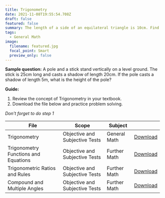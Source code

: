```yaml
---
title: Trigonometry
date: 2021-11-08T19:55:54.708Z
draft: false
featured: false
summary: The length of a side of an equilateral triangle is 10cm. Find the height of the triangle.
tags:
  - General Math
image:
  filename: featured.jpg
  focal_point: Smart
  preview_only: false
---
```


**Sample question:**  A pole and a stick stand vertically on a level ground. The stick is 25cm long and casts a shadow of length 20cm. If the pole casts a shadow of length 5m, what is the height of the pole?

**Guide:**
1. Review the concept of Trigonometry in your textbook.
2. Download the file below and practice problem solving.

_Don't forget to do step 1_

| File                                    |  Scope                           | Subject               |           |
| --------------------------------------- |----------------------------------|-----------------------|-----------|
| Trigonometry                            | Objective and Subjective Tests   | General Math          | [Download](https://drive.google.com/uc?export=download&id=1hDFI4y-mWkVwaNf3vvag5qKB5-zVDNf1) |
| Trigonometry Functions and Equations    | Objective and Subjective Tests  | Further Math           | [Download](https://drive.google.com/uc?export=download&id=1Tab7vbLxfS3I6PGvMdK9UK8OggXuhHQh) |
| Trigonometric Ratios and Rules          | Objective and Subjective Tests    | Further Math         | [Download](https://drive.google.com/uc?export=download&id=1U7KCBf45KrTedKQeV3IcfdWwu1TKsJuu) |
| Compound and Multiple Angles            | Objective and Subjective Tests   | Further Math          | [Download](https://drive.google.com/uc?export=download&id=1WGkbDgxKdviMxDjQP7OKNGvLoRgDq_xp) |

